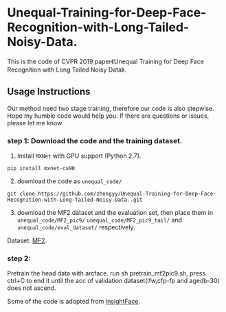 # Unequal-Training-for-Deep-Face-Recognition-with-Long-Tailed-Noisy-Data.
This is the code of CVPR 2019 paper《Unequal Training for Deep Face Recognition with Long Tailed Noisy Data》.

## Usage Instructions
Our method need two stage training, therefore our code is also stepwise. Hope my humble code would help you. If there are questions or issues, please let me know. 

### step 1: Download the code and the training dataset.

1. Install `MXNet` with GPU support (Python 2.7).

```
pip install mxnet-cu90
```
2. download the code as `unequal_code/`
```
git clone https://github.com/zhongyy/Unequal-Training-for-Deep-Face-Recognition-with-Long-Tailed-Noisy-Data..git
```

3. download the MF2 dataset and the evaluation set, then place them in `unequal_code/MF2_pic9/` `unequal_code/MF2_pic9_tail/` and `unequal_code/eval_dataset/` respectively.

Dataset: [MF2](https://github.com/deepinsight/insightface). 

### step 2: 
Pretrain the head data with arcface.
run sh pretrain_mf2pic9.sh, press ctrl+C to end it until the acc of validation dataset(lfw,cfp-fp and agedb-30) does not ascend.

Some of the code is adopted from [InsightFace](https://github.com/deepinsight/insightface). 
